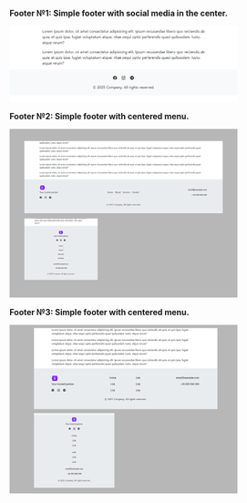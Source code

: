 **Footer №1:
Simple footer with social media in the center.**

<img src="footer-1/screenshot.png" alt="webkit-pro" style="width: 400px;">
<br>

**Footer №2:
Simple footer with centered menu.**

<img src="footer-2/screenshot.png" alt="webkit-pro" style="width: 400px;">
<br>

**Footer №3:
Simple footer with centered menu.**

<img src="footer-3/screenshot.png" alt="webkit-pro" style="width: 400px;">
<br>
